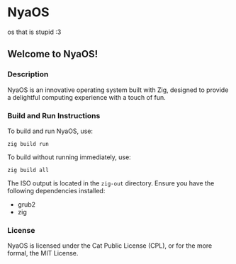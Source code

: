 # NyaOS
os that is stupid :3

## Welcome to NyaOS!

### Description
NyaOS is an innovative operating system built with Zig, designed to provide a delightful computing experience with a touch of fun.

### Build and Run Instructions
To build and run NyaOS, use:
```
zig build run
```
To build without running immediately, use:
```
zig build all
```

The ISO output is located in the `zig-out` directory. Ensure you have the following dependencies installed:
- grub2
- zig

### License
NyaOS is licensed under the Cat Public License (CPL), or for the more formal, the MIT License.
